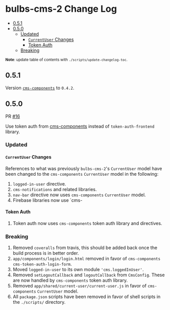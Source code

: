 # bulbs-cms-2 Change Log

<!-- markdown-toc -->

- [0.5.1](#051)
- [0.5.0](#050)
  * [Updated](#updated)
    + [`CurrentUser` Changes](#-currentuser--changes)
    + [Token Auth](#token-auth)
  * [Breaking](#breaking)

<!-- markdown-toc-stop -->

<sub>**Note**: update table of contents with `./scripts/update-changelog-toc`.</sub>

## 0.5.1

Version [`cms-components`](https://github.com/theonion/cms-components) to `0.4.2`.

## 0.5.0

PR [#16](https://github.com/theonion/bulbs-cms-2/pull/16)

Use token auth from [cms-components](https://github.com/theonion/cms-components/pull/7) instead of `token-auth-frontend` library.

### Updated

#### `CurrentUser` Changes

References to what was previously `bulbs-cms-2`'s `CurrentUser` model have been changed to the `cms-components` `CurrentUser` model in the following:

1. `logged-in-user` directive.
1. `cms-notifications` and related libraries.
1. `nav-bar` directive now uses `cms-components` `CurrentUser` model.
1. Firebase libraries now use `cms-

#### Token Auth

1. Token auth now uses `cms-components` token auth library and directives.

### Breaking

1. Removed `coveralls` from travis, this should be added back once the build process is in better order.
1. `app/components/login/login.html` removed in favor of `cms-components` `cms-token-auth-login-form`.
1. Moved `logged-in-user` to its own module `'cms.loggedInUser'`.
1. Removed `setLogoutCallback` and `logoutCallback` from `CmsConfig`. These are now handled by `cms-components` token auth library.
1. Removed `app/shared/current-user/current-user.js` in favor of `cms-components` `CurrentUser` model.
1. All `package.json` scripts have been removed in favor of shell scripts in the `./scripts/` directory.
